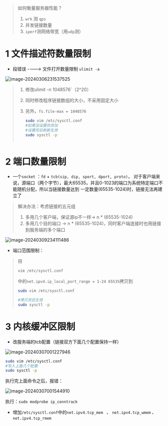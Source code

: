 > 如何衡量服务器性能？
>
> 1. `wrk`  测  `qps`
> 2. 并发链接数量
> 3. `iperf`测网络带宽（用`udp`测）



# 1 文件描述符数量限制

- 段错误 ---->   文件打开数量限制 `ulimit -a`

![image-20240306231537525](https://typora-dusong.oss-cn-chengdu.aliyuncs.com/image-20240306231537525.png)

> 1. 修改ulimit -n 1048576`（2^20）
>
> 2. 同时修改程序链接数组的大小，不采用固定大小
>
> 3. 另外，`fs.file-max = 1048576 `
>
>    ```bash
>    sudo vim /etc/sysctl.conf
>    #如果没设置则添加
>    #设置完后刷新生效
>    sudo sysctl -p
>          
>    ```



# 2 端口数量限制

- 一个`socket` ：`fd`  + `tcb(sip, dip, sport, dport, proto)`， 对于客户端来说，源端口（两个字节），最大65535，并且0-1023的端口为系统特定端口不能随机分配，所以当链接数量达到 一定数量(65535-1024)时，链接无法再建立了

> 解决办法：考虑链接的五元组
>
> 1. 多用几个客户端，保证源ip不一样-> n * (65535-1024)
> 2. 多用几个目的端口 -> n * (65535-1024)，同时客户端连接时也用链接到服务端的多个端口

![image-20240309234111486](https://typora-dusong.oss-cn-chengdu.aliyuncs.com/image-20240309234111486.png)

- 端口范围限制：

> 将 
>
> ```bash
> vim /etc/sysctl.conf
> ```
>
> 中的`net.ipv4.ip_local_port_range = 1-24 65535`拷贝到
>
> ```bash
> sudo vim /etc/sysctl.conf
> 
> #拷贝完后生效
> sudo sysctl -p
> ```



# 3 内核缓冲区限制

- 改服务端的tcb配置（链接双方下面几个配置保持一样）

![image-20240307001227946](https://typora-dusong.oss-cn-chengdu.aliyuncs.com/image-20240307001227946.png)

```bash
sudo vim /etc/sysctl.conf
#写入上面几个配置
sudo sysctl -p
```

执行完上面命令之后，报错：

![image-20240307001544910](https://typora-dusong.oss-cn-chengdu.aliyuncs.com/image-20240307001544910.png)

执行：`sudo modprobe ip_conntrack`

- 增加`/etc/sysctl.conf`中的`net.ipv4.tcp_mem ` 、 `net.ipv4.tcp_wmem` 、 `net.ipv4.tcp_rmem`



